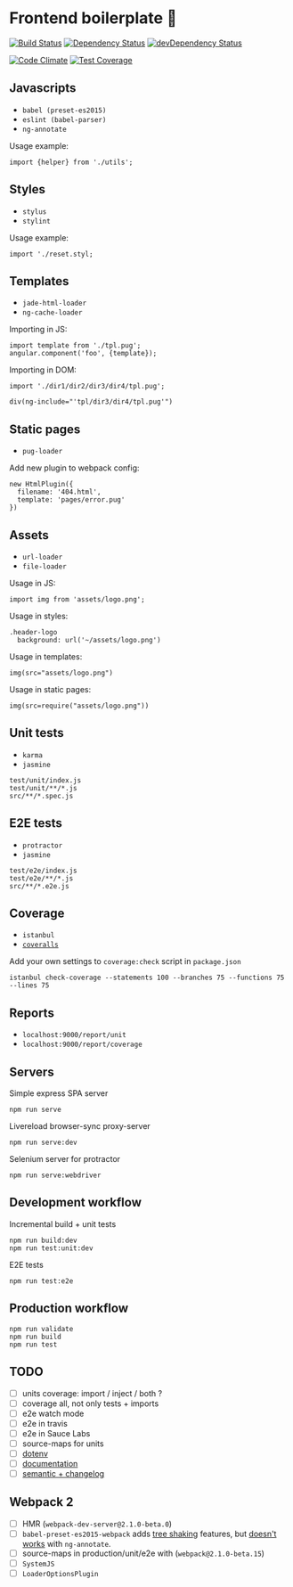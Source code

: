 # Frontend boilerplate 💩

[![Build Status](https://travis-ci.org/iboozyvoozy/febp.svg)](https://travis-ci.org/iboozyvoozy/febp) [![Dependency Status](https://david-dm.org/iboozyvoozy/febp.svg)](https://david-dm.org/iboozyvoozy/febp) [![devDependency Status](https://david-dm.org/iboozyvoozy/febp/dev-status.svg)](https://david-dm.org/iboozyvoozy/febp#info=devDependencies)

[![Code Climate](https://codeclimate.com/github/iboozyvoozy/febp/badges/gpa.svg)](https://codeclimate.com/github/iboozyvoozy/febp) [![Test Coverage](https://codeclimate.com/github/iboozyvoozy/febp/badges/coverage.svg)](https://codeclimate.com/github/iboozyvoozy/febp/coverage)

## Javascripts

- `babel (preset-es2015)`
- `eslint (babel-parser)`
- `ng-annotate`

Usage example:

```
import {helper} from './utils';
```


## Styles

- `stylus`
- `stylint`

Usage example:

```
import './reset.styl;
```

## Templates

- `jade-html-loader`
- `ng-cache-loader`

Importing in JS:

```
import template from './tpl.pug';
angular.component('foo', {template});
```

Importing in DOM:

```
import './dir1/dir2/dir3/dir4/tpl.pug';
```
```
div(ng-include="'tpl/dir3/dir4/tpl.pug'")
```

## Static pages

- `pug-loader`

Add new plugin to webpack config:

```
new HtmlPlugin({
  filename: '404.html',
  template: 'pages/error.pug'
})
```

## Assets

- `url-loader`
- `file-loader`

Usage in JS:

```
import img from 'assets/logo.png';
```

Usage in styles:

```
.header-logo
  background: url('~/assets/logo.png')
```

Usage in templates:

```
img(src="assets/logo.png")
```

Usage in static pages:

```
img(src=require("assets/logo.png"))
```

## Unit tests

- `karma`
- `jasmine`

```
test/unit/index.js
test/unit/**/*.js
src/**/*.spec.js
```

## E2E tests

- `protractor`
- `jasmine`

```
test/e2e/index.js
test/e2e/**/*.js
src/**/*.e2e.js
```

## Coverage

- `istanbul`
- [`coveralls`](https://coveralls.io)

Add your own settings to `coverage:check` script in `package.json`

```
istanbul check-coverage --statements 100 --branches 75 --functions 75 --lines 75
```

## Reports

- `localhost:9000/report/unit`
- `localhost:9000/report/coverage`

## Servers

Simple express SPA server

```
npm run serve
```

Livereload browser-sync proxy-server

```
npm run serve:dev
```

Selenium server for protractor

```
npm run serve:webdriver
```

## Development workflow

Incremental build + unit tests

```
npm run build:dev
npm run test:unit:dev
```

E2E tests

```
npm run test:e2e
```

## Production workflow

```
npm run validate
npm run build 
npm run test
```

## TODO
- [ ] units coverage: import / inject / both ?
- [ ] coverage all, not only tests + imports
- [ ] e2e watch mode
- [ ] e2e in travis
- [ ] e2e in Sauce Labs
- [ ] source-maps for units
- [ ] [dotenv](https://github.com/motdotla/dotenv)
- [ ] [documentation](https://github.com/angular/dgeni)
- [ ] [semantic + changelog](https://github.com/commitizen/cz-cli)

## Webpack 2
- [ ] HMR (`webpack-dev-server@2.1.0-beta.0`)
- [ ] `babel-preset-es2015-webpack` adds [tree shaking](http://www.2ality.com/2015/12/webpack-tree-shaking.html) features, but [doesn't works](https://github.com/olov/ng-annotate/issues/245) with `ng-annotate`.
- [ ] source-maps in production/unit/e2e with (`webpack@2.1.0-beta.15`)
- [ ] `SystemJS`
- [ ] `LoaderOptionsPlugin`
